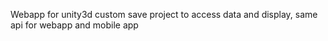Webapp for unity3d custom save project to access data and display, same api for webapp and mobile app